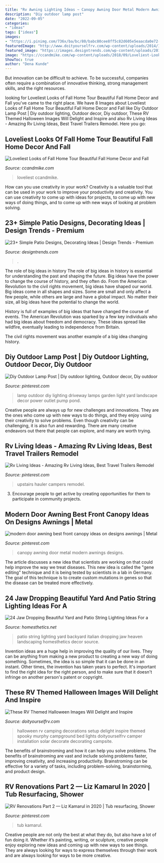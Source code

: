 ```yaml
---
title: "Rv Awning Lighting Ideas ~ Canopy Awning Door Metal Modern Awnings Designs"
description: "Diy outdoor lamp post"
date: "2022-09-05"
categories:
- "ideas"
tags: ["ideas"]
images:
- "https://i.pinimg.com/736x/ba/bc/80/babc80cee8ff5c82d605e5eaacda0e72--outdoor-lamp-posts-outdoor-lamps.jpg"
featuredImage: "http://www.doityourselfrv.com/wp-content/uploads/2014/10/Spooky-Halloween-setup-at-campground.jpg"
featured_image: "https://images.designtrends.com/wp-content/uploads/2016/02/29091504/Classic-Patio-Design-Ideas.jpg"
image: "https://ccandmike.com/wp-content/uploads/2018/09/Loveliest-Looks-of-Fall-Home-Tour-Beautiful-Fall-Home-Decor-and-Fall-Fashion-Ideas-26.jpg"
ShowToc: true
author: "Dena Kunde"
---
```



But innovation can be difficult to achieve. To be successful, companies often require a combination of innovative thinking, strong management skills, and the right resources.

	

		
looking for Loveliest Looks of Fall Home Tour Beautiful Fall Home Decor and Fall you've came to the right place. We have 8 Images about Loveliest Looks of Fall Home Tour Beautiful Fall Home Decor and Fall like Diy Outdoor Lamp Post | Diy outdoor lighting, Outdoor decor, Diy outdoor, These RV Themed Halloween Images Will Delight and Inspire and also Rv Living Ideas - Amazing Rv Living Ideas, Best Travel Trailers Remodel. Here you go:
		
    
## Loveliest Looks Of Fall Home Tour Beautiful Fall Home Decor And Fall

<img loading=lazy src="https://ccandmike.com/wp-content/uploads/2018/09/Loveliest-Looks-of-Fall-Home-Tour-Beautiful-Fall-Home-Decor-and-Fall-Fashion-Ideas-26.jpg" onerror="this.onerror=null;this.src='https://tse3.mm.bing.net/th?id=OIP.PiggivW8HLE7w2DQIzx6dwHaLH&amp;pid=15.1';" alt="Loveliest Looks of Fall Home Tour Beautiful Fall Home Decor and Fall">

_Source: ccandmike.com_

>loveliest ccandmike. 

	

How can you use creativity in your work?
Creativity is a valuable tool that can be used in your work to improve your productivity and creativity. You can use creativity to come up with ideas for projects, to come up with new ways of doing things, and to come up with new ways of looking at problem solving.

    
## 23+ Simple Patio Designs, Decorating Ideas | Design Trends - Premium

<img loading=lazy src="https://images.designtrends.com/wp-content/uploads/2016/02/29091504/Classic-Patio-Design-Ideas.jpg" onerror="this.onerror=null;this.src='https://tse4.mm.bing.net/th?id=OIP.qaZYzEr8qUprVRyI_ObwMQHaEv&amp;pid=15.1';" alt="23+ Simple Patio Designs, Decorating Ideas | Design Trends - Premium">

_Source: designtrends.com_

>. 

	

The role of big ideas in history
The role of big ideas in history is essential for understanding the past and shaping the future. Big ideas have the power to change the course of history, and they often do. From the American Revolution to the civil rights movement, big ideas have shaped our world.
Big ideas come in all shapes and sizes. Some are small and only affect a few people, while others are large and have a global impact. No matter their size, all big ideas have the potential to change the world.

History is full of examples of big ideas that have changed the course of events. The American Revolution was sparked by a few key individuals who had big ideas about freedom and democracy. These ideas spread like wildfire, eventually leading to independence from Britain.

The civil rights movement was another example of a big idea changing history.

    
## Diy Outdoor Lamp Post | Diy Outdoor Lighting, Outdoor Decor, Diy Outdoor

<img loading=lazy src="https://i.pinimg.com/736x/ba/bc/80/babc80cee8ff5c82d605e5eaacda0e72--outdoor-lamp-posts-outdoor-lamps.jpg" onerror="this.onerror=null;this.src='https://tse4.mm.bing.net/th?id=OIP.6BD144iPNOAWAuheYIM30QHaGv&amp;pid=15.1';" alt="Diy Outdoor Lamp Post | Diy outdoor lighting, Outdoor decor, Diy outdoor">

_Source: pinterest.com_

>lamp outdoor diy lighting driveway lamps garden light yard landscape decor power outlet pump pond. 

	

Creative people are always up for new challenges and innovations. They are the ones who come up with new ways to do things, and they enjoy using their creativity to solve problems. Even though creativity can be challenging, it is also fun and rewarding. There are many creative endeavors out there that people can explore, and many are worth trying.

    
## Rv Living Ideas - Amazing Rv Living Ideas, Best Travel Trailers Remodel

<img loading=lazy src="https://i.pinimg.com/736x/54/e8/a4/54e8a4969a97fb06030a74f27eb643e1.jpg" onerror="this.onerror=null;this.src='https://tse3.mm.bing.net/th?id=OIP.rJTTts8J3GVz_QxHDnAOVQHaE8&amp;pid=15.1';" alt="Rv Living Ideas - Amazing Rv Living Ideas, Best Travel Trailers Remodel">

_Source: pinterest.com_

>upstairs hauler campers remodel. 

	

3. Encourage people to get active by creating opportunities for them to participate in community projects. 

    
## Modern Door Awning Best Front Canopy Ideas On Designs Awnings | Metal

<img loading=lazy src="https://i.pinimg.com/736x/9b/8b/bf/9b8bbfcab81f3399bea9cdbee192e5ea.jpg" onerror="this.onerror=null;this.src='https://tse1.mm.bing.net/th?id=OIP.WvuU0Lh05BCziGdk0OkeswHaJ3&amp;pid=15.1';" alt="modern door awning best front canopy ideas on designs awnings | Metal">

_Source: pinterest.com_

>canopy awning door metal modern awnings designs. 

	

The article discusses a new idea that scientists are working on that could help improve the way we treat diseases. This new idea is called the "gene editing" technique and it is being tested by scientists in a lab in Germany. The goal of this technique is to create custom mutations in genes so that the disease can be treated more effectively.

    
## 24 Jaw Dropping Beautiful Yard And Patio String Lighting Ideas For A

<img loading=lazy src="http://cdn.homesthetics.net/wp-content/uploads/2015/03/26-Jaw-Dropping-Beautiful-Yard-and-Patio-String-Lighting-Ideas-For-a-Small-Heaven-homesthetics-backyard-landscaping-ideas-23.jpg" onerror="this.onerror=null;this.src='https://tse3.mm.bing.net/th?id=OIP.s7b72o5CqplPDxDZ4KSpzgHaLH&amp;pid=15.1';" alt="24 Jaw Dropping Beautiful Yard and Patio String Lighting Ideas For a">

_Source: homesthetics.net_

>patio string lighting yard backyard italian dropping jaw heaven landscaping homesthetics decor source. 

	

Invention ideas are a huge help in improving the quality of our lives. They can be anything from making a new product to creating a new way of doing something. Sometimes, the idea is so simple that it can be done in an instant. Other times, the invention has taken years to perfect. It's important to find the right idea for the right person, and to make sure that it doesn't infringe on another person's patent or copyright.

    
## These RV Themed Halloween Images Will Delight And Inspire

<img loading=lazy src="http://www.doityourselfrv.com/wp-content/uploads/2014/10/Spooky-Halloween-setup-at-campground.jpg" onerror="this.onerror=null;this.src='https://tse1.mm.bing.net/th?id=OIP.XtWX9yWxrNLPFumteJwlqQHaE9&amp;pid=15.1';" alt="These RV Themed Halloween Images Will Delight and Inspire">

_Source: doityourselfrv.com_

>halloween rv camping decorations setup delight inspire themed spooky murphy campground bed lights doityourselfrv camper installation solar decorate decorating campsite. 

	

The benefits of brainstroming and how it can help you solve problems.
The benefits of brainstroming are vast and include solving problems faster, improving creativity, and increasing productivity. Brainstroming can be effective for a variety of tasks, including problem-solving, brainstorming, and product design.

    
## RV Renovations Part 2 — Liz Kamarul In 2020 | Tub Resurfacing, Shower

<img loading=lazy src="https://i.pinimg.com/736x/4d/7b/2c/4d7b2c0176dc39c8d9ef3465fa048217.jpg" onerror="this.onerror=null;this.src='https://tse3.mm.bing.net/th?id=OIP.UZ_ZffqCkOAgNtss5nlJkQHaJ3&amp;pid=15.1';" alt="RV Renovations Part 2 — Liz Kamarul in 2020 | Tub resurfacing, Shower">

_Source: pinterest.com_

>tub kamarul. 

	

Creative people are not only the best at what they do, but also have a lot of fun doing it. Whether it’s painting, writing, or sculpture, creative people enjoy exploring new ideas and coming up with new ways to see things. They are always looking for ways to express themselves through their work and are always looking for ways to be more creative.

